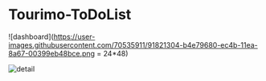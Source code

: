 # Tourimo-ToDoList

![dashboard](https://user-images.githubusercontent.com/70535911/91821304-b4e79680-ec4b-11ea-8a67-00399eb48bce.png = 24*48)


![detail](https://user-images.githubusercontent.com/70535911/91821403-bca73b00-ec4b-11ea-8af8-838ddecbb91e.png)
